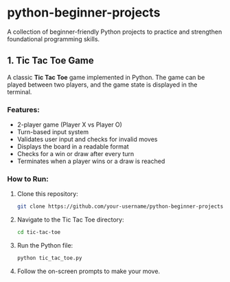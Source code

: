 # python-beginner-projects
A collection of beginner-friendly Python projects to practice and strengthen foundational programming skills.

## 1. Tic Tac Toe Game

A classic **Tic Tac Toe** game implemented in Python. The game can be played between two players, and the game state is displayed in the terminal.

### Features:
- 2-player game (Player X vs Player O)
- Turn-based input system
- Validates user input and checks for invalid moves
- Displays the board in a readable format
- Checks for a win or draw after every turn
- Terminates when a player wins or a draw is reached

### How to Run:
1. Clone this repository:
    ```bash
    git clone https://github.com/your-username/python-beginner-projects.git
    ```

2. Navigate to the Tic Tac Toe directory:
    ```bash
    cd tic-tac-toe
    ```

3. Run the Python file:
    ```bash
    python tic_tac_toe.py
    ```

4. Follow the on-screen prompts to make your move.

